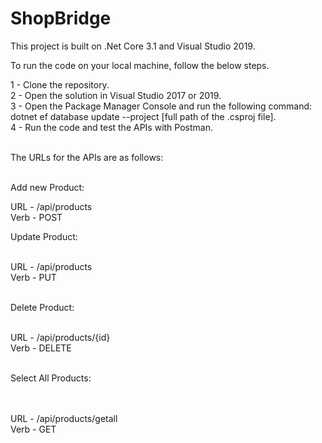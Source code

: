 # ShopBridge

This project is built on .Net Core 3.1 and Visual Studio 2019.</br>

To run the code on your local machine, follow the below steps.</br>

1 - Clone the repository. </br>
2 - Open the solution in Visual Studio 2017 or 2019.</br>
3 - Open the Package Manager Console and run the following command:</br>
	dotnet ef database update --project [full path of the .csproj file].</br>
4 - Run the code and test the APIs with Postman.</br></br>

The URLs for the APIs are as follows:</br></br>

Add new Product:

URL - /api/products</br>
Verb - POST

Update Product:</br></br>

URL - /api/products</br>
Verb - PUT</br></br>

Delete Product:</br></br>

URL - /api/products/{id}</br>
Verb - DELETE</br></br>

Select All Products:</br></br></br>

URL - /api/products/getall</br>
Verb - GET</br></br>
